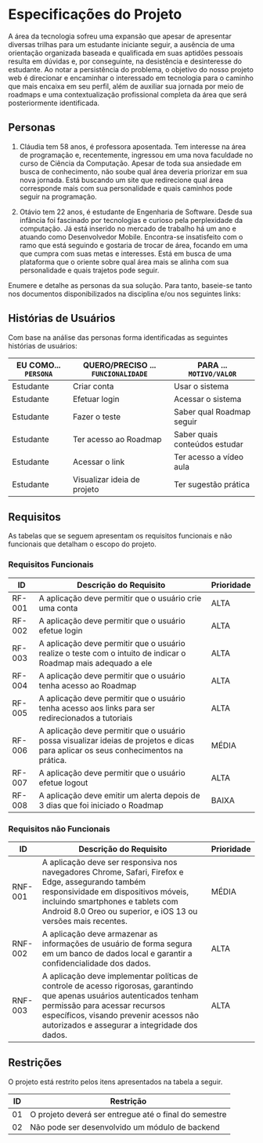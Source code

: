 # Especificações do Projeto

A área da tecnologia sofreu uma expansão que apesar de apresentar diversas trilhas para um estudante iniciante seguir, a ausência de uma orientação organizada baseada e qualificada em suas aptidões pessoais resulta em dúvidas e, por conseguinte, na desistência e desinteresse do estudante. 
Ao notar a persistência do problema, o objetivo do nosso projeto web é direcionar e encaminhar o interessado em tecnologia para o caminho que mais encaixa em seu perfil, além de auxiliar sua jornada por meio de roadmaps e uma contextualização profissional completa da área que será posteriormente identificada.

## Personas

1. Cláudia tem 58 anos, é professora aposentada. Tem interesse na área de programação e, recentemente, ingressou em uma nova faculdade no curso de Ciência da Computação.  Apesar de toda sua ansiedade em busca de conhecimento, não soube qual área deveria priorizar em sua nova jornada. Está buscando um site que redirecione qual área corresponde mais com sua personalidade e quais caminhos pode seguir na programação.

2. Otávio tem 22 anos, é estudante de Engenharia de Software. Desde sua infância foi fascinado por tecnologias e curioso pela perplexidade da computação. Já está inserido no mercado de trabalho há um ano e atuando como Desenvolvedor Mobile. Encontra-se insatisfeito com o ramo que está seguindo e gostaria de trocar de área, focando em uma que cumpra com suas metas e interesses. Está em busca de uma plataforma que o oriente sobre qual área mais se alinha com sua personalidade e quais trajetos pode seguir.

Enumere e detalhe as personas da sua solução. Para tanto, baseie-se tanto nos documentos disponibilizados na disciplina e/ou nos seguintes links:


## Histórias de Usuários

Com base na análise das personas forma identificadas as seguintes histórias de usuários:

|EU COMO... `PERSONA`| QUERO/PRECISO ... `FUNCIONALIDADE` |PARA ... `MOTIVO/VALOR`                 |
|--------------------|------------------------------------|----------------------------------------|
|Estudante           | Criar   conta                      | Usar o sistema                         |
|Estudante           | Efetuar login                      | Acessar o sistema                      |
|Estudante           | Fazer o teste                      | Saber qual Roadmap seguir              |
|Estudante           | Ter acesso ao Roadmap              | Saber quais conteúdos estudar          |            
|Estudante           | Acessar o link                     | Ter acesso a vídeo aula                |
|Estudante           | Visualizar ideia de projeto        | Ter sugestão prática                   |

## Requisitos

As tabelas que se seguem apresentam os requisitos funcionais e não funcionais que detalham o escopo do projeto.

### Requisitos Funcionais

|ID    | Descrição do Requisito  | Prioridade | 
|------|-----------------------------------------|----| 
|RF-001| A aplicação deve permitir que o usuário crie uma conta | ALTA |  
|RF-002| A aplicação deve permitir que o usuário efetue login   | ALTA |  
|RF-003| A aplicação deve permitir que o usuário realize o teste com o intuito de indicar o Roadmap mais adequado a ele | ALTA |  
|RF-004| A aplicação deve permitir que o usuário tenha acesso ao Roadmap   | ALTA |
|RF-005| A aplicação deve permitir que o usuário tenha acesso aos links para ser redirecionados a tutoriais   | ALTA |
|RF-006| A aplicação deve permitir que o usuário possa visualizar ideias de projetos e dicas para aplicar os seus conhecimentos na prática.   | MÉDIA |
|RF-007| A aplicação deve permitir que o usuário efetue logout   | ALTA |  
|RF-008| A aplicação deve emitir um alerta depois de 3 dias que foi iniciado o Roadmap |  BAIXA | 



### Requisitos não Funcionais

|ID     | Descrição do Requisito  |Prioridade |
|-------|-------------------------|----|
|RNF-001| A aplicação deve ser responsiva nos navegadores Chrome, Safari, Firefox e Edge, assegurando também responsividade em dispositivos móveis, incluindo smartphones e tablets com Android 8.0 Oreo ou superior, e iOS 13 ou versões mais recentes. | MÉDIA |
|RNF-002| A aplicação deve armazenar as informações de usuário de forma segura em um banco de dados local e garantir a confidencialidade dos dados. | ALTA |
|RNF-003| A aplicação deve implementar políticas de controle de acesso rigorosas, garantindo que apenas usuários autenticados tenham permissão para acessar recursos específicos, visando prevenir acessos não autorizados e assegurar a integridade dos dados. | ALTA |


## Restrições

O projeto está restrito pelos itens apresentados na tabela a seguir.

|ID| Restrição                                             |
|--|-------------------------------------------------------|
|01| O projeto deverá ser entregue até o final do semestre |
|02| Não pode ser desenvolvido um módulo de backend        |
